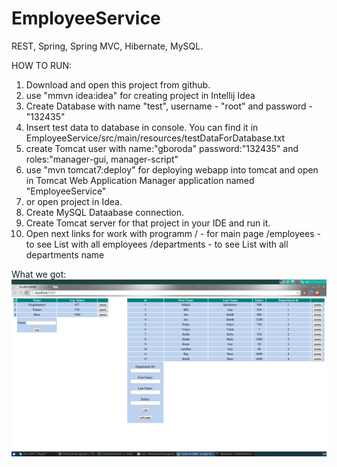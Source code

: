 # EmployeeService
REST, Spring, Spring MVC, Hibernate, MySQL.

HOW TO RUN:

1. Download and open this project from  github. 
2. use "mmvn idea:idea" for creating project in Intellij Idea
3. Create Database with name "test", username - "root" and password - "132435"
4. Insert test data to database in console. You can find it in EmployeeService/src/main/resources/testDataForDatabase.txt
5. create Tomcat user with name:"gboroda" password:"132435" and roles:"manager-gui, manager-script"
6. use "mvn tomcat7:deploy" for deploying webapp into tomcat and open in Tomcat Web Application Manager application named "EmployeeService"
7. or open project in Idea.
8. Create MySQL Dataabase connection.
9. Create Tomcat server for that project in your IDE and run it.
10. Open next links for work with programm
   /   - for main page
   /employees - to see List with all employees
   /departments - to see List with all departments name


What we got:
[![screen](https://github.com/GBoroda/EmployeeService/blob/master/src/main/resources/screen.png)](https://github.com/GBoroda/EmployeeService/blob/master/src/main/resources/screen.png)
